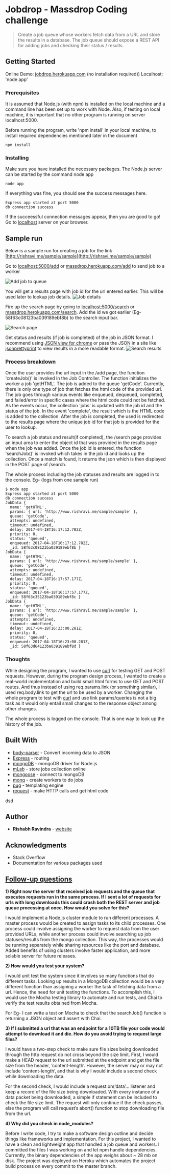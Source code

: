 # Jobdrop - Massdrop Coding challenge

>Create a job queue whose workers fetch data from a URL and store the results in a database. The job queue should expose a REST API for adding jobs and checking their status / results.

## Getting Started

Online Demo: [jobdrop.herokuapp.com](https://jobdrop.herokuapp.com) (no installation required))
Localhost: 'node app' 

### Prerequisites

It is assumed that Node.js (with npm) is installed on the local machine and a command line has been set up to work with Node. Also, if testing on local machine, it is important that no other program is running on server localhost:5000.

Before running the program, write 'npm install' in your local machine, to install required dependencies mentioned later in the document

```
npm install
```

### Installing

Make sure you have installed the necessary packages. The Node.js server can be started by the command node app

```
node app
```

If everything was fine, you should see the success messages here.

```
Express app started at port 5000
db connection success
```

If the succeessful connection messages appear, then you are good to go! Go to [localhost](http://localhost:5000/add) server on your browser.

## Sample run
Below is a sample run for creating a job for the link [http://rishravi.me/sample/sample](http://rishravi.me/sample/sample)


Go to [localhost:5000/add](http://localhost:5000/add) or [massdrop.herokuapp.com/add](https://jobdrop.herokuapp.com/add) to send job to a worker

![Add job to queue](https://github.com/Rishabhravindra/jobdrop/blob/master/public/img/addJob.PNG)


You will get a results page with job id for the url entered earlier. This will be used later to lookup job details.
![Job details](https://github.com/Rishabhravindra/jobdrop/blob/master/public/img/jobId.PNG)


Fire up the search page by going to [localhost:5000/search](http://localhost:5000/search) or [massdrop.herokuapp.com/search](https://jobdrop.herokuapp.com/search). Add the id we got earlier (Eg- 58f63c08123ba039189ebf8b) to the search input bar.

![Search page](https://github.com/Rishabhravindra/jobdrop/blob/master/public/img/searchjob.PNG)


Get status and results (if job is completed) of the job in JSON format. I recommend using [JSON view for chrome](https://chrome.google.com/webstore/detail/jsonview/chklaanhfefbnpoihckbnefhakgolnmc?hl=en) or pass the JSON in a site like [jsonprettyprint](http://jsonprettyprint.com/) to view results in a more readable format.
![Search results](https://github.com/Rishabhravindra/jobdrop/blob/master/public/img/jobresult.PNG) 

### Process breakdown

Once the user provides the url input in the /add page, the function 'createJob()' is invoked in the Job Controller. The function initializes the worker a job 'getHTML'. The job is added to the queue 'getCode'. Currently, there is only one type of job that fetches the html code of the provided url. The job goes through various events like enqueued, dequeued, completed, and failed/error in specific cases where the html code could not be fetched. As the events occur, the collection 'jobs' is updated with the job id and the status of the job. In the event 'complete', the result which is the HTML code is added to the collection. After the job is completed, the used is redirected to the results page where the unique job id for that job is provided for the user to lookup.  

To search a job status and result(if completed), the /search page provides an input area to enter the object id that was provided in the results page when the job was added. Once the job id is entered, the function 'searchJob()' is invoked which takes in the job id and looks up the collection. Once a match is found, it returns the json which is then displayed in the POST page of /search. 

The whole process including the job statuses and results are logged in to the console. 
Eg- (logs from one sample run)
```
$ node app
Express app started at port 5000
db connection success
JobData {
  name: 'getHTML',
  params: { url: 'http://www.rishravi.me/sample/sample' },
  queue: 'getCode',
  attempts: undefined,
  timeout: undefined,
  delay: 2017-04-18T16:17:12.782Z,
  priority: 0,
  status: 'queued',
  enqueued: 2017-04-18T16:17:12.782Z,
  _id: 58f63c08123ba039189ebf8b }
JobData {
  name: 'getHTML',
  params: { url: 'http://www.rishravi.me/sample/sample' },
  queue: 'getCode',
  attempts: undefined,
  timeout: undefined,
  delay: 2017-04-18T16:17:57.177Z,
  priority: 0,
  status: 'queued',
  enqueued: 2017-04-18T16:17:57.177Z,
  _id: 58f63c35123ba039189ebf8c }
JobData {
  name: 'getHTML',
  params: { url: 'http://www.rishravi.me/sample/sample' },
  queue: 'getCode',
  attempts: undefined,
  timeout: undefined,
  delay: 2017-04-18T16:23:00.281Z,
  priority: 0,
  status: 'queued',
  enqueued: 2017-04-18T16:23:00.281Z,
  _id: 58f63d64123ba039189ebf8d }
```
### Thoughts
While designing the program, I wanted to use [curl](https://curl.haxx.se/) for testing GET and POST requests. However, during the program design process, I wanted to create a real-world implementation and build small html forms to use GET and POST routes. And thus instead of using req.params.link (or something similar), I used req.body.link to get the url to be used by a worker. Changing the whole program to test with [curl](https://curl.haxx.se/) and use link params/queries is not a big task as it would only entail small changes to the response object among other changes.  

The whole process is logged on the console. That is one way to look up the history of the job.

## Built With

* [body-parser](https://www.npmjs.com/package/body-parser) - Convert incoming data to JSON
* [Express](http://expressjs.com/) - routing 
* [mongoDB](https://www.npmjs.com/package/mongodb) - mongoDB driver for Node.js
* [mLab](https://mlab.com/) - store jobs collection online
* [mongoose](http://mongoosejs.com/) - connect to mongoDB
* [monq](https://github.com/scttnlsn/monq) - create workers to do jobs
* [pug](https://pugjs.org/api/getting-started.html) - templating engine
* [request](https://www.npmjs.com/package/request) - make HTTP calls and get html code

dsd
## Author

* **Rishabh Ravindra** - [website](http://rishravi.me)

## Acknowledgments

* Stack Overflow
* Documentation for various packages used

## [Follow-up questions](#follow-up-questions)

**1) Right now the server that received job requests and the queue that executes requests run in the same process. If I sent a lot of requests for urls with long downloads this could crash both the REST server and job queue processing at once. How would you solve for this?**

I would implement a Node.js cluster module to run different processes. A master process would be created to assign tasks to its child processes. One process could involve assigning the worker to request data from the user provided URLs, while another process could involve searching up job statuses/results from the mongo collection. This way, the processes would be running separately while sharing resources like the port and database. Added benefits of using clusters involve faster application, and more sclable server for future releases.

**2) How would you test your system?**

I would unit test the system since it involves so many functions that do different tasks. Looking up results in a MongoDB collection would be a very different function than assigning a worker the task of fetching data from a url. Hence, the need for unit testing the functions. To accomplish this, I would use the Mocha testing library to automate and run tests, and Chai to verify the test results obtained from Mocha. 

For Eg- I can write a test on Mocha to check that the searchJob() function is returning a JSON object and assert with Chai.

**3) If I submitted a url that was an endpoint for a 10TB file your code would attempt to download it and die. How do you avoid trying to request large files?**

I would have a two-step check to make sure file sizes being downloaded through the http request do not cross beyond the size limit.
First, I would make a HEAD request to the url submitted at the endpoint and get the file size from the header, ‘content-length’. However, the server may or may not include ‘content-length’, and that is why I would include a second check while downloading the data.

For the second check, I would include a request.on(‘data’... listener and keep a record of the file size being downloaded. With every instance of a data packet being downloaded, a simple if statement can be included to check the file size limit. The request will only continue if the check passes, else the program will call request’s abort() function to stop downloading file from the url.

**4) Why did you check in node_modules?**

Before I write code, I try to make a software design outline and decide things like frameworks and implementation. For this project, I wanted to have a clean and lightweight app that handled a job queue and workers. I committed the files I was working on and let npm handle dependencies. Currently, the binary dependencies of the app weighs about ~ 28 mb on disk. The project was deployed on Heroku which automates the project build process on every commit to the master branch.
